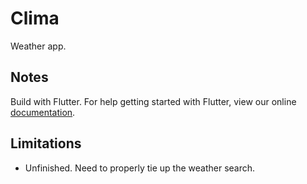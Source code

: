# Clima

Weather app.

## Notes

Build with Flutter. For help getting started with Flutter, view our online
[documentation](https://flutter.io/).

## Limitations

- Unfinished. Need to properly tie up the weather search.
